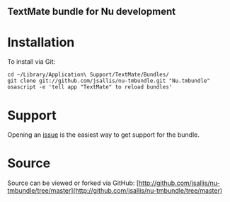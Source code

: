 TextMate bundle for Nu development
----------------------------------

Installation
============

To install via Git:

    cd ~/Library/Application\ Support/TextMate/Bundles/
    git clone git://github.com/jsallis/nu-tmbundle.git "Nu.tmbundle"
    osascript -e 'tell app "TextMate" to reload bundles'

Support
=======

Opening an [issue](http://github.com/jsallis/nu-tmbundle/issues) is the easiest way to get support for the bundle.

Source
======

Source can be viewed or forked via GitHub: [http://github.com/jsallis/nu-tmbundle/tree/master](http://github.com/jsallis/nu-tmbundle/tree/master)